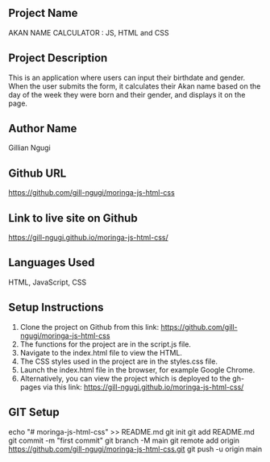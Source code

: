 
Project Name
----------------
AKAN NAME CALCULATOR : JS, HTML and CSS

Project Description
----------------------
This is an application where users can input their birthdate and gender. When the user submits the form, it calculates their Akan name based on the day of the week they were born and their gender, and displays it on the page.

Author Name
----------------
Gillian Ngugi

Github URL
--------------
https://github.com/gill-ngugi/moringa-js-html-css

Link to live site on Github
-----------------------------
https://gill-ngugi.github.io/moringa-js-html-css/

Languages Used
-----------------
HTML, JavaScript, CSS

Setup Instructions
----------------------
1. Clone the project on Github from this link: https://github.com/gill-ngugi/moringa-js-html-css
2. The functions for the project are in the script.js file.
3. Navigate to the index.html file to view the HTML.
4. The CSS styles used in the project are in the styles.css file.
5. Launch the index.html file in the browser, for example Google Chrome.
6. Alternatively, you can view the project which is deployed to the gh-pages via this link: https://gill-ngugi.github.io/moringa-js-html-css/

GIT Setup
-----------
echo "# moringa-js-html-css" >> README.md
git init
git add README.md
git commit -m "first commit"
git branch -M main
git remote add origin https://github.com/gill-ngugi/moringa-js-html-css.git
git push -u origin main

